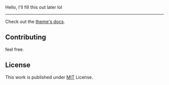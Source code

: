 

Hello, I'll fill this out later lol



---


Check out the [theme's docs](https://github.com/cotes2020/jekyll-theme-chirpy/wiki).

## Contributing

feel free. 

## License

This work is published under [MIT][mit] License.

[gem]: https://rubygems.org/gems/jekyll-theme-chirpy
[chirpy]: https://github.com/cotes2020/jekyll-theme-chirpy/
[CD]: https://en.wikipedia.org/wiki/Continuous_deployment
[mit]: https://github.com/cotes2020/chirpy-starter/blob/master/LICENSE
